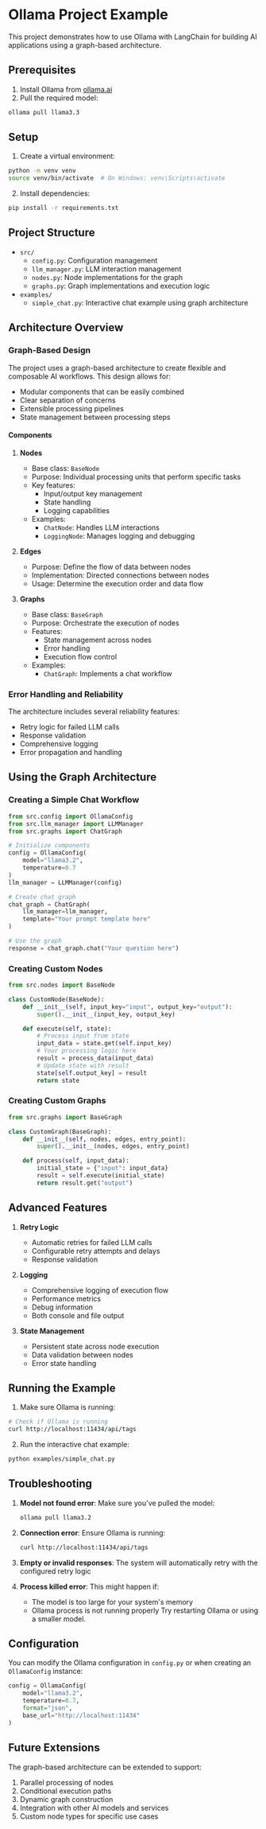 # Ollama Project Example

This project demonstrates how to use Ollama with LangChain for building AI applications using a graph-based architecture.

## Prerequisites

1. Install Ollama from [ollama.ai](https://ollama.ai)
2. Pull the required model:

```bash
ollama pull llama3.3
```

## Setup

1. Create a virtual environment:

```bash
python -m venv venv
source venv/bin/activate  # On Windows: venv\Scripts\activate
```

2. Install dependencies:

```bash
pip install -r requirements.txt
```

## Project Structure

- `src/`
  - `config.py`: Configuration management
  - `llm_manager.py`: LLM interaction management
  - `nodes.py`: Node implementations for the graph
  - `graphs.py`: Graph implementations and execution logic
- `examples/`
  - `simple_chat.py`: Interactive chat example using graph architecture

## Architecture Overview

### Graph-Based Design

The project uses a graph-based architecture to create flexible and composable AI workflows. This design allows for:

- Modular components that can be easily combined
- Clear separation of concerns
- Extensible processing pipelines
- State management between processing steps

#### Components

1. **Nodes**

   - Base class: `BaseNode`
   - Purpose: Individual processing units that perform specific tasks
   - Key features:
     - Input/output key management
     - State handling
     - Logging capabilities
   - Examples:
     - `ChatNode`: Handles LLM interactions
     - `LoggingNode`: Manages logging and debugging

2. **Edges**

   - Purpose: Define the flow of data between nodes
   - Implementation: Directed connections between nodes
   - Usage: Determine the execution order and data flow

3. **Graphs**
   - Base class: `BaseGraph`
   - Purpose: Orchestrate the execution of nodes
   - Features:
     - State management across nodes
     - Error handling
     - Execution flow control
   - Examples:
     - `ChatGraph`: Implements a chat workflow

### Error Handling and Reliability

The architecture includes several reliability features:

- Retry logic for failed LLM calls
- Response validation
- Comprehensive logging
- Error propagation and handling

## Using the Graph Architecture

### Creating a Simple Chat Workflow

```python
from src.config import OllamaConfig
from src.llm_manager import LLMManager
from src.graphs import ChatGraph

# Initialize components
config = OllamaConfig(
    model="llama3.2",
    temperature=0.7
)
llm_manager = LLMManager(config)

# Create chat graph
chat_graph = ChatGraph(
    llm_manager=llm_manager,
    template="Your prompt template here"
)

# Use the graph
response = chat_graph.chat("Your question here")
```

### Creating Custom Nodes

```python
from src.nodes import BaseNode

class CustomNode(BaseNode):
    def __init__(self, input_key="input", output_key="output"):
        super().__init__(input_key, output_key)

    def execute(self, state):
        # Process input from state
        input_data = state.get(self.input_key)
        # Your processing logic here
        result = process_data(input_data)
        # Update state with result
        state[self.output_key] = result
        return state
```

### Creating Custom Graphs

```python
from src.graphs import BaseGraph

class CustomGraph(BaseGraph):
    def __init__(self, nodes, edges, entry_point):
        super().__init__(nodes, edges, entry_point)

    def process(self, input_data):
        initial_state = {"input": input_data}
        result = self.execute(initial_state)
        return result.get("output")
```

## Advanced Features

1. **Retry Logic**

   - Automatic retries for failed LLM calls
   - Configurable retry attempts and delays
   - Response validation

2. **Logging**

   - Comprehensive logging of execution flow
   - Performance metrics
   - Debug information
   - Both console and file output

3. **State Management**
   - Persistent state across node execution
   - Data validation between nodes
   - Error state handling

## Running the Example

1. Make sure Ollama is running:

```bash
# Check if Ollama is running
curl http://localhost:11434/api/tags
```

2. Run the interactive chat example:

```bash
python examples/simple_chat.py
```

## Troubleshooting

1. **Model not found error**: Make sure you've pulled the model:

   ```bash
   ollama pull llama3.2
   ```

2. **Connection error**: Ensure Ollama is running:

   ```bash
   curl http://localhost:11434/api/tags
   ```

3. **Empty or invalid responses**: The system will automatically retry with the configured retry logic

4. **Process killed error**: This might happen if:
   - The model is too large for your system's memory
   - Ollama process is not running properly
     Try restarting Ollama or using a smaller model.

## Configuration

You can modify the Ollama configuration in `config.py` or when creating an `OllamaConfig` instance:

```python
config = OllamaConfig(
    model="llama3.2",
    temperature=0.7,
    format="json",
    base_url="http://localhost:11434"
)
```

## Future Extensions

The graph-based architecture can be extended to support:

1. Parallel processing of nodes
2. Conditional execution paths
3. Dynamic graph construction
4. Integration with other AI models and services
5. Custom node types for specific use cases
